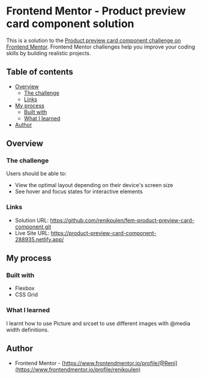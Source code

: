 # Frontend Mentor - Product preview card component solution

This is a solution to the [Product preview card component challenge on Frontend Mentor](https://www.frontendmentor.io/challenges/product-preview-card-component-GO7UmttRfa). Frontend Mentor challenges help you improve your coding skills by building realistic projects.

## Table of contents

- [Overview](#overview)
  - [The challenge](#the-challenge)
  - [Links](#links)
- [My process](#my-process)
  - [Built with](#built-with)
  - [What I learned](#what-i-learned)
- [Author](#author)

## Overview

### The challenge

Users should be able to:

- View the optimal layout depending on their device's screen size
- See hover and focus states for interactive elements

### Links

- Solution URL: https://github.com/renikoulen/fem-product-preview-card-component.git
- Live Site URL: https://product-preview-card-component-288935.netlify.app/

## My process

### Built with

- Flexbox
- CSS Grid

### What I learned

I learnt how to use Picture and srcset to use different images with @media width definitions.

## Author

- Frontend Mentor - [https://www.frontendmentor.io/profile/@Reni](https://www.frontendmentor.io/profile/renikoulen)
